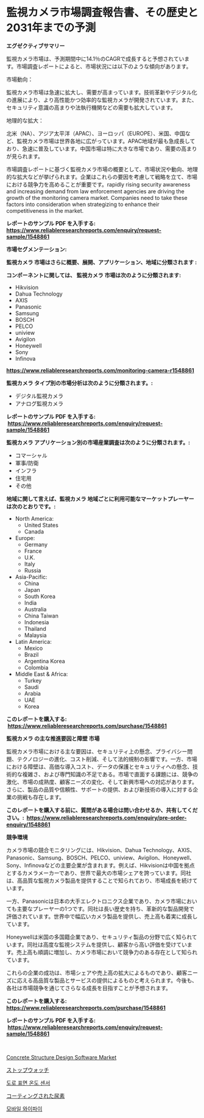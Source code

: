 <p><h1>監視カメラ市場調査報告書、その歴史と2031年までの予測</h1></p><p><strong>エグゼクティブサマリー</strong></p>
<p><p>監視カメラ市場は、予測期間中に14.1％のCAGRで成長すると予想されています。市場調査レポートによると、市場状況には以下のような傾向があります。</p><p>市場動向：</p><p>監視カメラ市場は急速に拡大し、需要が高まっています。技術革新やデジタル化の進展により、より高性能かつ効率的な監視カメラが開発されています。また、セキュリティ意識の高まりや法執行機関などの需要も拡大しています。</p><p>地理的な拡大：</p><p>北米（NA）、アジア太平洋（APAC）、ヨーロッパ（EUROPE）、米国、中国など、監視カメラ市場は世界各地に広がっています。APAC地域が最も急成長しており、急速に普及しています。中国市場は特に大きな市場であり、需要の高まりが見られます。</p><p>市場調査レポートに基づく監視カメラ市場の概要として、市場状況や動向、地理的な拡大などが挙げられます。企業はこれらの要因を考慮して戦略を立て、市場における競争力を高めることが重要です。rapidly rising security awareness and increasing demand from law enforcement agencies are driving the growth of the monitoring camera market. Companies need to take these factors into consideration when strategizing to enhance their competitiveness in the market.</p></p>
<p><strong>レポートのサンプル PDF を入手する: <a href="https://www.reliableresearchreports.com/enquiry/request-sample/1548861">https://www.reliableresearchreports.com/enquiry/request-sample/1548861</a></strong></p>
<p><strong>市場セグメンテーション:</strong></p>
<p><strong> 監視カメラ 市場はさらに概要、展開、アプリケーション、地域に分類されます :</strong></p>
<p><strong>コンポーネントに関しては、 監視カメラ 市場は次のように分類されます: &nbsp;</strong></p>
<p><ul><li>Hikvision</li><li>Dahua Technology</li><li>AXIS</li><li>Panasonic</li><li>Samsung</li><li>BOSCH</li><li>PELCO</li><li>uniview</li><li>Avigilon</li><li>Honeywell</li><li>Sony</li><li>Infinova</li></ul></p>
<p><strong><a href="https://www.reliableresearchreports.com/monitoring-camera-r1548861">https://www.reliableresearchreports.com/monitoring-camera-r1548861</a></strong></p>
<p><strong> 監視カメラ タイプ別の市場分析は次のように分類されます。:</strong></p>
<p><ul><li>デジタル監視カメラ</li><li>アナログ監視カメラ</li></ul></p>
<p><strong>レポートのサンプル PDF を入手する: &nbsp;<a href="https://www.reliableresearchreports.com/enquiry/request-sample/1548861">https://www.reliableresearchreports.com/enquiry/request-sample/1548861</a></strong></p>
<p><strong> 監視カメラ アプリケーション別の市場産業調査は次のように分類されます。:</strong></p>
<p><ul><li>コマーシャル</li><li>軍事/防衛</li><li>インフラ</li><li>住宅用</li><li>その他</li></ul></p>
<p><strong>地域に関して言えば、監視カメラ 地域ごとに利用可能なマーケットプレーヤーは次のとおりです。:</strong></p>
<p><ul>
    <li>
        North America:
        <ul>
            <li>United States</li>
            <li>Canada</li>
        </ul>
    </li>
    <li>
        Europe:
        <ul>
            <li>Germany</li>
            <li>France</li>
            <li>U.K.</li>
            <li>Italy</li>
            <li>Russia</li>
        </ul>
    </li>
    <li>
        Asia-Pacific:
        <ul>
            <li>China</li>
            <li>Japan</li>
            <li>South Korea</li>
            <li>India</li>
            <li>Australia</li>
            <li>China Taiwan</li>
            <li>Indonesia</li>
            <li>Thailand</li>
            <li>Malaysia</li>
        </ul>
    </li>
    <li>
        Latin America:
        <ul>
            <li>Mexico</li>
            <li>Brazil</li>
            <li>Argentina Korea</li>
            <li>Colombia</li>
        </ul>
    </li>
    <li>
        Middle East & Africa:
        <ul>
            <li>Turkey</li>
            <li>Saudi</li>
            <li>Arabia</li>
            <li>UAE</li>
            <li>Korea</li>
        </ul>
    </li>
    </ul></p>
<p><strong>このレポートを購入する: &nbsp;<a href="https://www.reliableresearchreports.com/purchase/1548861">https://www.reliableresearchreports.com/purchase/1548861</a></strong></p>
<p><strong>監視カメラ の主な推進要因と障壁 市場</strong></p>
<p><p>監視カメラ市場における主な要因は、セキュリティ上の懸念、プライバシー問題、テクノロジーの進化、コスト削減、そして法的規制の影響です。一方、市場における障壁は、高価な導入コスト、データの保護とセキュリティへの懸念、技術的な複雑さ、および専門知識の不足である。市場で直面する課題には、競争の激化、市場の成熟度、顧客ニーズの変化、そして新興市場への対応があります。さらに、製品の品質や信頼性、サポートの提供、および新技術の導入に対する企業の挑戦も存在します。</p></p>
<p><strong>このレポートを購入する前に、質問がある場合は問い合わせるか、共有してください。:&nbsp; <a href="https://www.reliableresearchreports.com/enquiry/pre-order-enquiry/1548861">https://www.reliableresearchreports.com/enquiry/pre-order-enquiry/1548861</a></strong></p>
<p><strong>競争環境</strong></p>
<p><p>カメラ市場の競合モニタリングには、Hikvision、Dahua Technology、AXIS、Panasonic、Samsung、BOSCH、PELCO、uniview、Avigilon、Honeywell、Sony、Infinovaなどの主要企業が含まれます。例えば、Hikvisionは中国を拠点とするカメラメーカーであり、世界で最大の市場シェアを誇っています。同社は、高品質な監視カメラ製品を提供することで知られており、市場成長を続けています。</p><p>一方、Panasonicは日本の大手エレクトロニクス企業であり、カメラ市場においても主要なプレーヤーの1つです。同社は長い歴史を持ち、革新的な製品開発で評価されています。世界中で幅広いカメラ製品を提供し、売上高も着実に成長しています。</p><p>Honeywellは米国の多国籍企業であり、セキュリティ製品の分野で広く知られています。同社は高度な監視システムを提供し、顧客から高い評価を受けています。売上高も順調に増加し、カメラ市場において競争力のある存在として知られています。</p><p>これらの企業の成功は、市場シェアや売上高の拡大によるものであり、顧客ニーズに応える高品質な製品とサービスの提供によるものと考えられます。今後も、各社は市場競争を通じてさらなる成長を目指すことが予想されます。</p></p>
<p><strong>このレポートを購入する: &nbsp; <a href="https://www.reliableresearchreports.com/purchase/1548861">https://www.reliableresearchreports.com/purchase/1548861</a></strong></p>
<p><strong>レポートのサンプル PDF を入手する: &nbsp;<a href="https://www.reliableresearchreports.com/enquiry/request-sample/1548861">https://www.reliableresearchreports.com/enquiry/request-sample/1548861</a></strong><strong></strong></p>
<p>&nbsp;</p>
<p><p><a href="https://github.com/BryceTownsendr/Market-Research-Report-List-4/blob/main/concrete-structure-design-software-market.md">Concrete Structure Design Software Market</a></p><p><a href="https://medium.com/@levihamilton5801940/%E3%82%B9%E3%83%88%E3%83%83%E3%83%97%E3%82%A6%E3%82%A9%E3%83%83%E3%83%81%E3%81%AE%E5%B8%82%E5%A0%B4%E5%8B%95%E5%90%91%E3%81%A8%E5%B8%82%E5%A0%B4%E5%88%86%E6%9E%90%E3%81%AF-2024%E5%B9%B4%E3%81%8B%E3%82%892031%E5%B9%B4%E3%81%BE%E3%81%A7%E3%81%AE%E6%9C%9F%E9%96%93%E3%81%AB%E4%BA%88%E6%B8%AC%E3%81%95%E3%82%8C%E3%81%A6%E3%81%84%E3%81%BE%E3%81%99-224dce70b27a">ストップウォッチ</a></p><p><a href="https://medium.com/@kirby6567566/%EB%8F%84%EB%A1%9C-%ED%91%9C%EB%A9%B4-%EC%98%A8%EB%8F%84-%EC%84%BC%EC%84%9C-%EC%8B%9C%EC%9E%A5-%EC%A1%B0%EC%82%AC-%EB%B3%B4%EA%B3%A0%EC%84%9C-2024%EB%85%84%EB%B6%80%ED%84%B0-2031%EB%85%84%EA%B9%8C%EC%A7%80%EC%9D%98-%EC%97%AD%EC%82%AC%EC%99%80-%EC%98%88%EC%B8%A1-75816828489e">도로 표면 온도 센서</a></p><p><a href="https://medium.com/@mookiesville/2024%E5%B9%B4%E3%81%8B%E3%82%892031%E5%B9%B4%E3%81%BE%E3%81%A7%E3%81%AE%E6%9C%9F%E9%96%93%E3%81%AB%E4%BA%88%E6%B8%AC%E3%81%95%E3%82%8C%E3%82%8B%E8%A2%AB%E8%A6%86%E3%82%A6%E3%83%AC%E3%82%A2%E5%B8%82%E5%A0%B4%E5%88%86%E6%9E%90%E3%81%A8%E3%82%B5%E3%82%A4%E3%82%BA-1f7fe261ad3d">コーティングされた尿素</a></p><p><a href="https://medium.com/@wilsoniehn789562023/%EB%AA%A8%EB%B0%94%EC%9D%BC-%EC%99%80%EC%9D%B4%ED%8C%8C%EC%9D%B4-%EC%8B%9C%EC%9E%A5-%ED%86%B5%EC%B0%B0-%EC%8B%9C%EC%9E%A5-%EB%8F%99%ED%96%A5-%EC%84%B1%EC%9E%A5-2024%EB%85%84%EB%B6%80%ED%84%B0-2031%EB%85%84%EA%B9%8C%EC%A7%80-%EC%98%88%EC%B8%A1%EB%90%9C-%EA%B2%83-5dbee2a6d6d7">모바일 와이파이</a></p></p>
